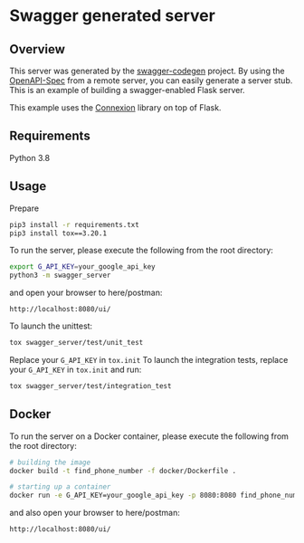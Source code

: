 # Swagger generated server

## Overview
This server was generated by the [swagger-codegen](https://github.com/swagger-api/swagger-codegen) project. By using the
[OpenAPI-Spec](https://github.com/swagger-api/swagger-core/wiki) from a remote server, you can easily generate a server stub.  This
is an example of building a swagger-enabled Flask server.

This example uses the [Connexion](https://github.com/zalando/connexion) library on top of Flask.

## Requirements
Python 3.8

## Usage

Prepare
```bash
pip3 install -r requirements.txt
pip3 install tox==3.20.1
```

To run the server, please execute the following from the root directory:
```bash
export G_API_KEY=your_google_api_key
python3 -m swagger_server
```

and open your browser to here/postman:
```
http://localhost:8080/ui/
```

To launch the unittest:
```bash
tox swagger_server/test/unit_test
```

Replace your `G_API_KEY` in `tox.init`
To launch the integration tests, replace your `G_API_KEY` in `tox.init` and run:
```bash
tox swagger_server/test/integration_test 
```

## Docker

To run the server on a Docker container, please execute the following from the root directory:

```bash
# building the image
docker build -t find_phone_number -f docker/Dockerfile .

# starting up a container
docker run -e G_API_KEY=your_google_api_key -p 8080:8080 find_phone_number
```

and also open your browser to here/postman:
```
http://localhost:8080/ui/
```
